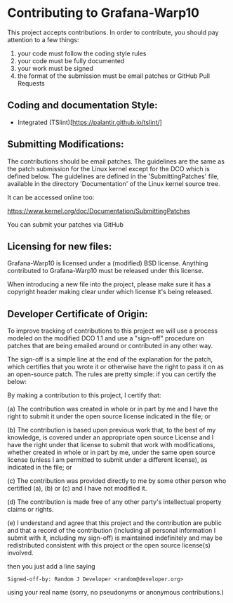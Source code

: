 Contributing to Grafana-Warp10
==========================

This project accepts contributions. In order to contribute, you should
pay attention to a few things:

1. your code must follow the coding style rules
2. your code must be fully documented
3. your work must be signed
4. the format of the submission must be email patches or GitHub Pull Requests


Coding and documentation Style:
-------------------------------

- Integrated (TSlint)[https://palantir.github.io/tslint/]

Submitting Modifications:
-------------------------

The contributions should be email patches. The guidelines are the same
as the patch submission for the Linux kernel except for the DCO which
is defined below. The guidelines are defined in the
'SubmittingPatches' file, available in the directory 'Documentation'
of the Linux kernel source tree.

It can be accessed online too:

https://www.kernel.org/doc/Documentation/SubmittingPatches

You can submit your patches via GitHub

Licensing for new files:
------------------------

Grafana-Warp10 is licensed under a (modified) BSD license. Anything contributed to
Grafana-Warp10 must be released under this license.

When introducing a new file into the project, please make sure it has a
copyright header making clear under which license it's being released.

Developer Certificate of Origin:
--------------------------------

To improve tracking of contributions to this project we will use a
process modeled on the modified DCO 1.1 and use a "sign-off" procedure
on patches that are being emailed around or contributed in any other
way.

The sign-off is a simple line at the end of the explanation for the
patch, which certifies that you wrote it or otherwise have the right
to pass it on as an open-source patch.  The rules are pretty simple:
if you can certify the below:

By making a contribution to this project, I certify that:

(a) The contribution was created in whole or in part by me and I have
    the right to submit it under the open source license indicated in
    the file; or

(b) The contribution is based upon previous work that, to the best of
    my knowledge, is covered under an appropriate open source License
    and I have the right under that license to submit that work with
    modifications, whether created in whole or in part by me, under
    the same open source license (unless I am permitted to submit
    under a different license), as indicated in the file; or

(c) The contribution was provided directly to me by some other person
    who certified (a), (b) or (c) and I have not modified it.

(d) The contribution is made free of any other party's intellectual
    property claims or rights.

(e) I understand and agree that this project and the contribution are
    public and that a record of the contribution (including all
    personal information I submit with it, including my sign-off) is
    maintained indefinitely and may be redistributed consistent with
    this project or the open source license(s) involved.


then you just add a line saying

    Signed-off-by: Random J Developer <random@developer.org>

using your real name (sorry, no pseudonyms or anonymous contributions.)